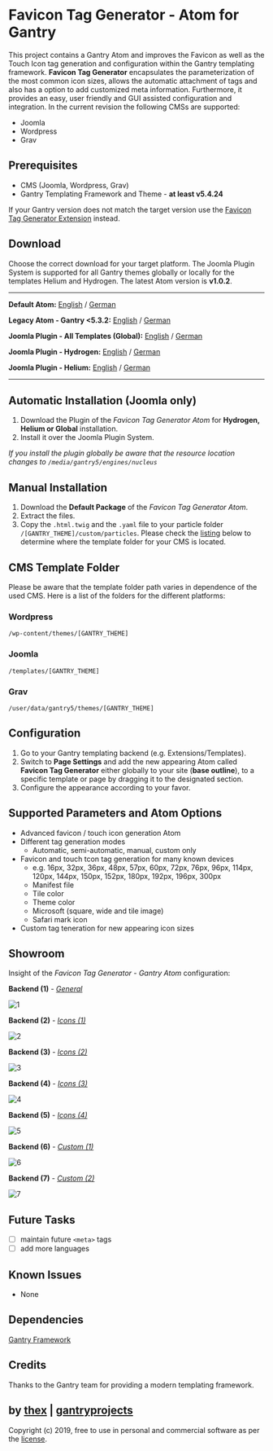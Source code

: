 # Favicon Tag Generator - Atom for Gantry
This project contains a Gantry Atom and improves the Favicon as well as the Touch Icon tag generation and configuration within the Gantry templating framework. **Favicon Tag Generator** encapsulates the parameterization of the most common icon sizes, allows the automatic attachment of tags and also has a option to add customized meta information. Furthermore, it provides an easy, user friendly and GUI assisted configuration and integration. In the current revision the following CMSs are supported:
* Joomla
* Wordpress
* Grav

## Prerequisites
* CMS (Joomla, Wordpress, Grav)
* Gantry Templating Framework and Theme - **at least v5.4.24**

If your Gantry version does not match the target version use the [Favicon Tag Generator Extension](https://github.com/thexmanxyz/Favicon-Tag-Generator-Gantry) instead.

## Download
Choose the correct download for your target platform. The Joomla Plugin System is supported for all Gantry themes globally or locally for the templates Helium and Hydrogen. The latest Atom version is **v1.0.2**.
___
**Default Atom:**
[English](https://github.com/thexmanxyz/Favicon-Tag-Generator-Atom-Gantry/releases/download/v1.0.2/fta.atom.only.EN.v1.0.2.zip) / [German](https://github.com/thexmanxyz/Favicon-Tag-Generator-Atom-Gantry/releases/download/v1.0.2/fta.atom.only.DE.v1.0.2.zip)

**Legacy Atom - Gantry <5.3.2:**
[English](https://github.com/thexmanxyz/Favicon-Tag-Generator-Atom-Gantry/releases/download/v1.0.2/fta.atom.only.legacy.EN.v1.0.2.zip) / [German](https://github.com/thexmanxyz/Favicon-Tag-Generator-Atom-Gantry/releases/download/v1.0.2/fta.atom.only.legacy.DE.v1.0.2.zip)

**Joomla Plugin - All Templates (Global):**
[English](https://github.com/thexmanxyz/Favicon-Tag-Generator-Atom-Gantry/releases/download/v1.0.2/fta.j3.global.EN.v1.0.2.zip) / [German](https://github.com/thexmanxyz/Favicon-Tag-Generator-Atom-Gantry/releases/download/v1.0.2/fta.j3.global.DE.v1.0.2.zip)

**Joomla Plugin - Hydrogen:**
[English](https://github.com/thexmanxyz/Favicon-Tag-Generator-Atom-Gantry/releases/download/v1.0.2/fta.j3.hydrogen.EN.v1.0.2.zip) / [German](https://github.com/thexmanxyz/Favicon-Tag-Generator-Atom-Gantry/releases/download/v1.0.2/fta.j3.hydrogen.DE.v1.0.2.zip)

**Joomla Plugin - Helium:**
[English](https://github.com/thexmanxyz/Favicon-Tag-Generator-Atom-Gantry/releases/download/v1.0.2/fta.j3.helium.EN.v1.0.2.zip) / [German](https://github.com/thexmanxyz/Favicon-Tag-Generator-Atom-Gantry/releases/download/v1.0.2/fta.j3.helium.DE.v1.0.2.zip)
___

## Automatic Installation (Joomla only)
1. Download the Plugin of the *Favicon Tag Generator Atom* for **Hydrogen, Helium or Global** installation.
2. Install it over the Joomla Plugin System.

*If you install the plugin globally be aware that the resource location changes to `/media/gantry5/engines/nucleus`*

## Manual Installation
1. Download the **Default Package** of the *Favicon Tag Generator Atom*.
2. Extract the files.
3. Copy the `.html.twig` and the `.yaml` file to your particle folder `/[GANTRY_THEME]/custom/particles`. Please check the [listing](https://github.com/thexmanxyz/Favicon-Tag-Generator-Atom-Gantry#cms-template-folder) below to determine where the template folder for your CMS is located.

## CMS Template Folder
Please be aware that the template folder path varies in dependence of the used CMS. Here is a list of the folders for the different platforms:

### Wordpress
`/wp-content/themes/[GANTRY_THEME]`

### Joomla
`/templates/[GANTRY_THEME]`

### Grav
`/user/data/gantry5/themes/[GANTRY_THEME]`

## Configuration
1. Go to your Gantry templating backend (e.g. Extensions/Templates).
2. Switch to **Page Settings** and add the new appearing Atom called **Favicon Tag Generator** either globally to your site (**base outline**), to a specific template or page by dragging it to the designated section.
3. Configure the appearance according to your favor.

## Supported Parameters and Atom Options
* Advanced favicon / touch icon generation Atom
* Different tag generation modes
  * Automatic, semi-automatic, manual, custom only
* Favicon and touch tcon tag generation for many known devices
  * e.g. 16px, 32px, 36px, 48px, 57px, 60px, 72px, 76px, 96px, 114px, 120px, 144px, 150px, 152px, 180px, 192px, 196px, 300px
  * Manifest file
  * Tile color
  * Theme color
  * Microsoft (square, wide and tile image)
  * Safari mark icon
 * Custom tag teneration for new appearing icon sizes

## Showroom
Insight of the *Favicon Tag Generator - Gantry Atom* configuration:

**Backend (1)** - *[General](/screenshots/backend_general.png)*

![1](/screenshots/backend_general.png)

**Backend (2)** - *[Icons (1)](/screenshots/backend_icon1.png)*

![2](/screenshots/backend_icon1.png)

**Backend (3)** - *[Icons (2)](/screenshots/backend_icon2.png)*

![3](/screenshots/backend_icon2.png)

**Backend (4)** - *[Icons (3)](/screenshots/backend_icon3.png)*

![4](/screenshots/backend_icon3.png)

**Backend (5)** - *[Icons (4)](/screenshots/backend_icon4.png)*

![5](/screenshots/backend_icon4.png)

**Backend (6)** - *[Custom (1)](/screenshots/backend_custom_1.png)*

![6](/screenshots/backend_custom_1.png)

**Backend (7)** - *[Custom (2)](/screenshots/backend_custom_2.png)*

![7](/screenshots/backend_custom_2.png)

## Future Tasks
- [ ] maintain future `<meta>` tags
- [ ] add more languages

## Known Issues
* None

## Dependencies
[Gantry Framework](http://gantry.org/)

## Credits
Thanks to the Gantry team for providing a modern templating framework.

## by [thex](https://github.com/thexmanxyz) | [gantryprojects](https://gantryprojects.com)
Copyright (c) 2019, free to use in personal and commercial software as per the [license](/LICENSE.md).
